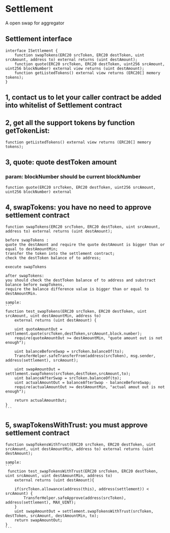 # Settlement
A open swap for aggregator

## Settlement interface
```
interface ISettlement {
    function swapTokens(ERC20 srcToken, ERC20 destToken, uint srcAmount, address to) external returns (uint destAmount);
    function quote(ERC20 srcToken, ERC20 destToken, uint256 srcAmount, uint256 blockNumber) external view returns (uint destAmount); 
    function getListedTokens() external view returns (ERC20[] memory tokens);
}
```

## 1, contact us to let your caller contract be added into whitelist of Settlement contract

## 2, get all the support tokens by function getTokenList: 
    function getListedTokens() external view returns (ERC20[] memory tokens);

## 3, quote: quote destToken amount  
### param: blockNumber should be current blockNumber      
    function quote(ERC20 srcToken, ERC20 destToken, uint256 srcAmount, uint256 blockNumber) external 


## 4, swapTokens: you have no need to approve settlement contract
    function swapTokens(ERC20 srcToken, ERC20 destToken, uint srcAmount, address to) external returns (uint destAmount);

    before swapTokens : 
    quote the destAmont and require the quote destAmount is bigger than or equal to destAmountMin;
    transfer the token into the settlement contract;
    check the destToken balance of to address; 
    
    execute swapTokens
    
    after swapTokens: 
    you should check the destToken balance of to address and substract balance before swapTokens, 
    require the balance difference value is bigger than or equal to destAmountMin.

    sample:
    ```
    function test_swapTokens(ERC20 srcToken, ERC20 destToken, uint srcAmount, uint destAmountMin, address to) 
        external returns (uint destAmount) {
            
        uint quoteAmountOut = settlement.quote(srcToken,destToken,srcAmount,block.number);
        require(quoteAmountOut >= destAmountMin, "quote amount out is not enough");
        
        uint balanceBeforeSwap = srcToken.balanceOf(to);
        TransferHelper.safeTransferFrom(address(srcToken), msg.sender, address(settlement), srcAmount);
        
        uint swapAmountOut = settlement.swapTokens(srcToken,destToken,srcAmount,to);
        uint balanceAfterSwap = srcToken.balanceOf(to);
        uint actualAmountOut = balanceAfterSwap - balanceBeforeSwap;
        require(actualAmountOut >= destAmountMin, "actual amout out is not enough");
        
        return actualAmountOut;
    }
    ```

## 5, swapTokensWithTrust: you must approve settlement contract
    function swapTokensWithTrust(ERC20 srcToken, ERC20 destToken, uint srcAmount, uint destAmountMin, address to) external returns (uint destAmount); 
    
    sample:
    ```
     function test_swapTokensWithTrust(ERC20 srcToken, ERC20 destToken, uint srcAmount, uint destAmountMin, address to) 
        external returns (uint destAmount){

        if(srcToken.allowance(address(this), address(settlement)) < srcAmount) {
            TransferHelper.safeApprove(address(srcToken), address(settlement), MAX_UINT);
        } 
        uint swapAmountOut = settlement.swapTokensWithTrust(srcToken, destToken, srcAmount, destAmountMin, to);
        return swapAmountOut;
    }
    ```